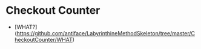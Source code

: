 Checkout Counter
================
* [WHAT?] (https://github.com/antiface/LabyrinthineMethodSkeleton/tree/master/CheckoutCounter/WHAT)
